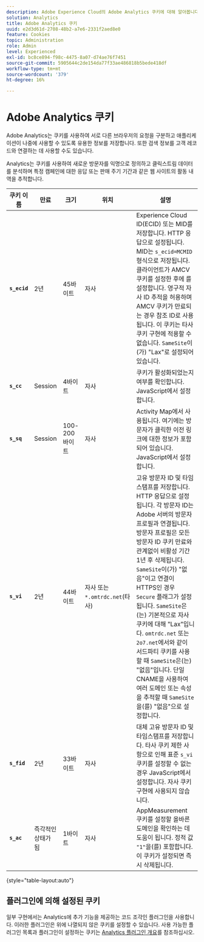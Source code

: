 ```yaml
---
description: Adobe Experience Cloud의 Adobe Analytics 쿠키에 대해 알아봅니다.
solution: Analytics
title: Adobe Analytics 쿠키
uuid: e2d3d61d-2708-48b2-a7e6-2331f2aed8e0
feature: Cookies
topic: Administration
role: Admin
level: Experienced
exl-id: bc8ce894-f98c-4475-8a07-d74ae76f7451
source-git-commit: 5905644c2de154da77f33ae486818b5bede418df
workflow-type: tm+mt
source-wordcount: '379'
ht-degree: 16%

---
```


# Adobe Analytics 쿠키

Adobe Analytics는 쿠키를 사용하여 서로 다른 브라우저의 요청을 구분하고 애플리케이션이 나중에 사용할 수 있도록 유용한 정보를 저장합니다. 또한 검색 정보를 고객 레코드와 연결하는 데 사용할 수도 있습니다.

Analytics는 쿠키를 사용하여 새로운 방문자를 익명으로 정의하고 클릭스트림 데이터를 분석하며 특정 캠페인에 대한 응답 또는 판매 주기 기간과 같은 웹 사이트의 활동 내역을 추적합니다.

| 쿠키 이름 | 만료 | 크기 | 위치 | 설명 |
| --- | --- | --- | --- | --- |
| **`s_ecid`** | 2년 | 45바이트 | 자사 | Experience Cloud ID(ECID) 또는 MID를 저장합니다. HTTP 응답으로 설정됩니다. MID는 `s_ecid=MCMID` 형식으로 저장됩니다. 클라이언트가 AMCV 쿠키를 설정한 후에 를 설정합니다. 영구적 자사 ID 추적을 허용하며 AMCV 쿠키가 만료되는 경우 참조 ID로 사용됩니다. 이 쿠키는 타사 쿠키 구현에 적용할 수 없습니다. `SameSite`이(가) &quot;Lax&quot;로 설정되어 있습니다. |
| **`s_cc`** | Session | 4바이트 | 자사 | 쿠키가 활성화되었는지 여부를 확인합니다. JavaScript에서 설정합니다. |
| **`s_sq`** | Session | 100-200바이트 | 자사 | Activity Map에서 사용됩니다. 여기에는 방문자가 클릭한 이전 링크에 대한 정보가 포함되어 있습니다. JavaScript에서 설정합니다. |
| **`s_vi`** | 2년 | 44바이트 | 자사 또는 `*.omtrdc.net`(타사) | 고유 방문자 ID 및 타임스탬프를 저장합니다. HTTP 응답으로 설정됩니다. 각 방문자 ID는 Adobe 서버의 방문자 프로필과 연결됩니다. 방문자 프로필은 모든 방문자 ID 쿠키 만료와 관계없이 비활성 기간 1년 후 삭제됩니다. `SameSite`이(가) &quot;없음&quot;이고 연결이 HTTPS인 경우 `Secure` 플래그가 설정됩니다. `SameSite`은(는) 기본적으로 자사 쿠키에 대해 &quot;Lax&quot;입니다. `omtrdc.net` 또는 `2o7.net`에서와 같이 서드파티 쿠키를 사용할 때 `SameSite`은(는) &quot;없음&quot;입니다. 단일 CNAME을 사용하여 여러 도메인 또는 속성을 추적할 때 `SameSite`을(를) &quot;없음&quot;으로 설정합니다. |
| **`s_fid`** | 2년 | 33바이트 | 자사 | 대체 고유 방문자 ID 및 타임스탬프를 저장합니다. 타사 쿠키 제한 사항으로 인해 표준 `s_vi` 쿠키를 설정할 수 없는 경우 JavaScript에서 설정합니다. 자사 쿠키 구현에 사용되지 않습니다. |
| **`s_ac`** | 즉각적인 상태가 됨 | 1바이트 | 자사 | AppMeasurement 쿠키를 설정할 올바른 도메인을 확인하는 데 도움이 됩니다. 정적 값 `"1"`을(를) 포함합니다. 이 쿠키가 설정되면 즉시 삭제됩니다. |

{style="table-layout:auto"}

## 플러그인에 의해 설정된 쿠키

일부 구현에서는 Analytics에 추가 기능을 제공하는 코드 조각인 플러그인을 사용합니다. 이러한 플러그인은 위에 나열되지 않은 쿠키를 설정할 수 있습니다. 사용 가능한 플러그인 목록과 플러그인이 설정하는 쿠키는 [Analytics 플러그인 개요](https://experienceleague.adobe.com/en/docs/analytics/implementation/vars/plugins/impl-plugins)를 참조하십시오.
